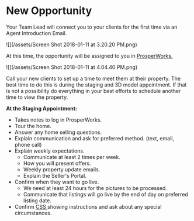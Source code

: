 # New Opportunity

Your Team Lead will connect you to your clients for the first time via an Agent Introduction Email.

![](/assets/Screen Shot 2018-01-11 at 3.20.20 PM.png)

At this time, the opportunity will be assigned to you in [ProsperWorks.](/first-day/prosperworks.md)

![](/assets/Screen Shot 2018-01-11 at 4.04.40 PM.png)

Call your new clients to set up a time to meet them at their property. The best time to do this is during the staging and 3D model appointment. If that is not a possibility do everything in your best efforts to schedule another time to view the property.

**At the Staging Appointment:**

* Takes notes to log in ProsperWorks.
* Tour the home.
* Answer any home selling questions.
* Explain communication and ask for preferred method. \(text, email, phone call\)
* Explain weekly expectations.
  * Communicate at least 2 times per week.
  * How you will present offers.
  * Weekly property update emails.
  * Explain the Seller's Portal.
* Confirm when they want to go live.
  * We need at least 24 hours for the pictures to be processed.
  * Communicate that listings will go live by the end of day on preferred listing date.
* Confirm [CSS ](/misc/acronyms.md)showing instructions and ask about any special circumstances. 



